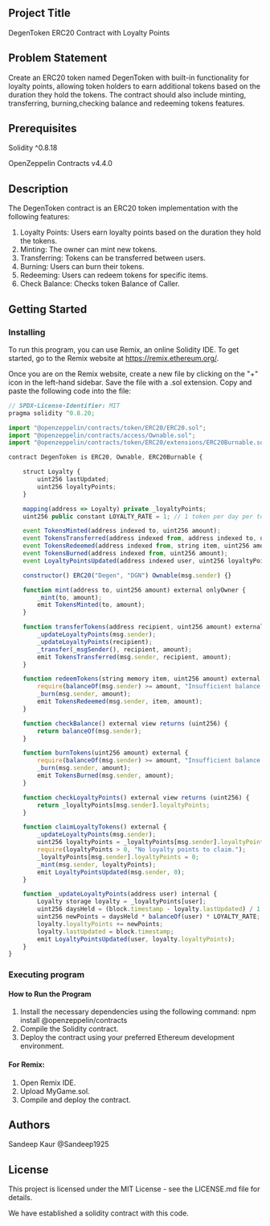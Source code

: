 ## Project Title  
DegenToken ERC20 Contract with Loyalty Points

## Problem Statement
Create an ERC20 token named DegenToken with built-in functionality for loyalty points, allowing token holders to earn additional tokens based on the duration they hold the tokens. The contract should also include minting, transferring, burning,checking balance and redeeming tokens features.

## Prerequisites
Solidity ^0.8.18

OpenZeppelin Contracts v4.4.0 

## Description  
The DegenToken contract is an ERC20 token implementation with the following features:

1. Loyalty Points: Users earn loyalty points based on the duration they hold the tokens.
2. Minting: The owner can mint new tokens.
3. Transferring: Tokens can be transferred between users.
4. Burning: Users can burn their tokens.
5. Redeeming: Users can redeem tokens for specific items.
6. Check Balance: Checks token Balance of Caller.


## Getting Started

### Installing  
To run this program, you can use Remix, an online Solidity IDE. To get started, go to the Remix website at https://remix.ethereum.org/.

Once you are on the Remix website, create a new file by clicking on the "+" icon in the left-hand sidebar. Save the file with a .sol extension. Copy and paste the following code into the file:

```javascript
// SPDX-License-Identifier: MIT
pragma solidity ^0.8.20;

import "@openzeppelin/contracts/token/ERC20/ERC20.sol";
import "@openzeppelin/contracts/access/Ownable.sol";
import "@openzeppelin/contracts/token/ERC20/extensions/ERC20Burnable.sol";

contract DegenToken is ERC20, Ownable, ERC20Burnable {

    struct Loyalty {
        uint256 lastUpdated;
        uint256 loyaltyPoints;
    }

    mapping(address => Loyalty) private _loyaltyPoints;
    uint256 public constant LOYALTY_RATE = 1; // 1 token per day per token held

    event TokensMinted(address indexed to, uint256 amount);
    event TokensTransferred(address indexed from, address indexed to, uint256 amount);
    event TokensRedeemed(address indexed from, string item, uint256 amount);
    event TokensBurned(address indexed from, uint256 amount);
    event LoyaltyPointsUpdated(address indexed user, uint256 loyaltyPoints);

    constructor() ERC20("Degen", "DGN") Ownable(msg.sender) {}

    function mint(address to, uint256 amount) external onlyOwner {
        _mint(to, amount);
        emit TokensMinted(to, amount);
    }

    function transferTokens(address recipient, uint256 amount) external {
        _updateLoyaltyPoints(msg.sender);
        _updateLoyaltyPoints(recipient);
        _transfer(_msgSender(), recipient, amount);
        emit TokensTransferred(msg.sender, recipient, amount);
    }

    function redeemTokens(string memory item, uint256 amount) external {
        require(balanceOf(msg.sender) >= amount, "Insufficient balance to redeem tokens.");
        _burn(msg.sender, amount);
        emit TokensRedeemed(msg.sender, item, amount);
    }

    function checkBalance() external view returns (uint256) {
        return balanceOf(msg.sender);
    }

    function burnTokens(uint256 amount) external {
        require(balanceOf(msg.sender) >= amount, "Insufficient balance to burn tokens.");
        _burn(msg.sender, amount);
        emit TokensBurned(msg.sender, amount);
    }

    function checkLoyaltyPoints() external view returns (uint256) {
        return _loyaltyPoints[msg.sender].loyaltyPoints;
    }

    function claimLoyaltyTokens() external {
        _updateLoyaltyPoints(msg.sender);
        uint256 loyaltyPoints = _loyaltyPoints[msg.sender].loyaltyPoints;
        require(loyaltyPoints > 0, "No loyalty points to claim.");
        _loyaltyPoints[msg.sender].loyaltyPoints = 0;
        _mint(msg.sender, loyaltyPoints);
        emit LoyaltyPointsUpdated(msg.sender, 0);
    }

    function _updateLoyaltyPoints(address user) internal {
        Loyalty storage loyalty = _loyaltyPoints[user];
        uint256 daysHeld = (block.timestamp - loyalty.lastUpdated) / 1 days;
        uint256 newPoints = daysHeld * balanceOf(user) * LOYALTY_RATE;
        loyalty.loyaltyPoints += newPoints;
        loyalty.lastUpdated = block.timestamp;
        emit LoyaltyPointsUpdated(user, loyalty.loyaltyPoints);
    }
}


```

###  Executing program    
#### How to Run the Program      
1. Install the necessary dependencies using the following command:
npm install @openzeppelin/contracts
2. Compile the Solidity contract.
3. Deploy the contract using your preferred Ethereum development environment.  

#### For Remix:    
1. Open Remix IDE.  
2. Upload MyGame.sol.  
3. Compile and deploy the contract.  


## Authors  
Sandeep Kaur @Sandeep1925

## License  
This project is licensed under the MIT License - see the LICENSE.md file for details.  

We have established a solidity contract with this code. 
